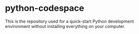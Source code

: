 # python-codespace
This is the repository used for a quick-start Python development environment without installing everything on your computer.
